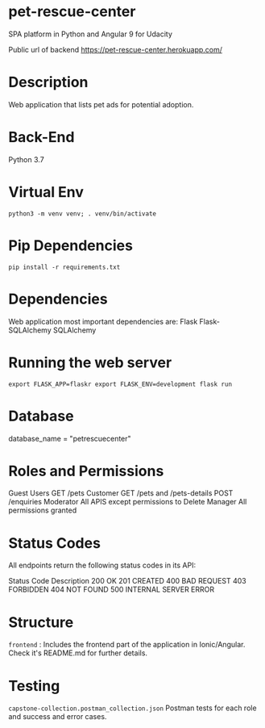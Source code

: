 # pet-rescue-center

SPA platform in Python and Angular 9 for Udacity

Public url of backend https://pet-rescue-center.herokuapp.com/

# Description

Web application that lists pet ads for potential adoption.

# Back-End

Python 3.7

# Virtual Env

`python3 -m venv venv;
. venv/bin/activate`

# Pip Dependencies

`pip install -r requirements.txt`

# Dependencies

Web application most important dependencies are:
Flask
Flask-SQLAlchemy
SQLAlchemy

# Running the web server

`export FLASK_APP=flaskr
export FLASK_ENV=development
flask run`

# Database

database_name = "petrescuecenter"

#  Roles and Permissions
Guest Users     GET /pets
Customer        GET /pets and /pets-details  POST /enquiries
Moderator       All APIS except permissions to Delete 
Manager         All permissions granted


# Status Codes
All endpoints return the following status codes in its API:

Status  Code Description
200	    OK
201     CREATED
400     BAD REQUEST
403     FORBIDDEN
404     NOT FOUND
500     INTERNAL SERVER ERROR

# Structure

`frontend` : Includes the frontend part of the application in Ionic/Angular. Check it's README.md for further details.

# Testing

`capstone-collection.postman_collection.json` Postman tests for each role and success and error cases.


<!-- TODOs -->

<!-- Instructions are provided in README for setting up authentication so reviewers can test endpoints at live application endpoint -->


<!-- 
All required configuration settings are included in a bash file which export:

The Auth0 Domain Name
The JWT code signing secret
The Auth0 Client ID
 -->


<!-- API is hosted live via Heroku
URL is provided in project README
API can be accessed by URL and requires authentication -->

<!-- Secrets are stored as environment variables. -->


<!-- Motivation for project
Project dependencies, local development and hosting instructions,
Detailed instructions for scripts to install any project dependencies, and to run the development server.
Documentation of API behavior and RBAC controls
 -->